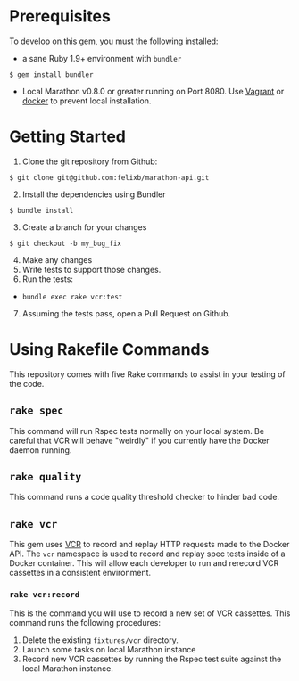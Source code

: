 # Prerequisites
To develop on this gem, you must the following installed:
* a sane Ruby 1.9+ environment with `bundler`
```shell
$ gem install bundler
```
* Local Marathon v0.8.0 or greater running on Port 8080. Use [Vagrant][1] or [docker][2] to prevent local installation.



# Getting Started
1. Clone the git repository from Github:
```shell
$ git clone git@github.com:felixb/marathon-api.git
```
2. Install the dependencies using Bundler
```shell
$ bundle install
```
3. Create a branch for your changes
```shell
$ git checkout -b my_bug_fix
```
4. Make any changes
5. Write tests to support those changes.
6. Run the tests:
  * `bundle exec rake vcr:test`
7. Assuming the tests pass, open a Pull Request on Github.

# Using Rakefile Commands
This repository comes with five Rake commands to assist in your testing of the code.

## `rake spec`
This command will run Rspec tests normally on your local system. Be careful that VCR will behave "weirdly" if you currently have the Docker daemon running.

## `rake quality`
This command runs a code quality threshold checker to hinder bad code.

## `rake vcr`
This gem uses [VCR](https://relishapp.com/vcr/vcr) to record and replay HTTP requests made to the Docker API. The `vcr` namespace is used to record and replay spec tests inside of a Docker container. This will allow each developer to run and rerecord VCR cassettes in a consistent environment.

### `rake vcr:record`
This is the command you will use to record a new set of VCR cassettes. This command runs the following procedures:
1. Delete the existing `fixtures/vcr` directory.
2. Launch some tasks on local Marathon instance
3. Record new VCR cassettes by running the Rspec test suite against the local Marathon instance.

[1]: https://github.com/everpeace/vagrant-mesos
[2]: https://registry.hub.docker.com/u/mesosphere/marathon/
